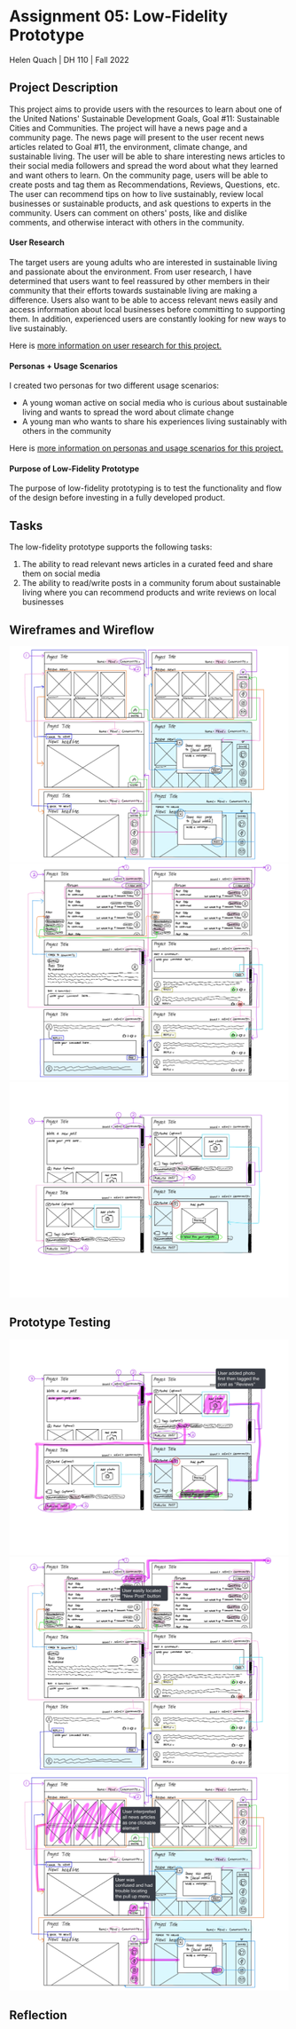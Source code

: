 # Assignment 05: Low-Fidelity Prototype
Helen Quach | DH 110 | Fall 2022

## Project Description
This project aims to provide users with the resources to learn about one of the United Nations' Sustainable Development Goals, Goal #11: Sustainable Cities and Communities. The project will have a news page and a community page. The news page will present to the user recent news articles related to Goal #11, the environment, climate change, and sustainable living. The user will be able to share interesting news articles to their social media followers and spread the word about what they learned and want others to learn. On the community page, users will be able to create posts and tag them as Recommendations, Reviews, Questions, etc. The user can recommend tips on how to live sustainably, review local businesses or sustainable products, and ask questions to experts in the community. Users can comment on others' posts, like and dislike comments, and otherwise interact with others in the community.

#### User Research
The target users are young adults who are interested in sustainable living and passionate about the environment. From user research, I have determined that users want to feel reassured by other members in their community that their efforts towards sustainable living are making a difference. Users also want to be able to access relevant news easily and access information about local businesses before committing to supporting them. In addition, experienced users are constantly looking for new ways to live sustainably. 

Here is [more information on user research for this project.](https://github.com/helenquach/DH110-HelenQuach/blob/main/Assignment03/Assignment03.md)

#### Personas + Usage Scenarios
I created two personas for two different usage scenarios:
* A young woman active on social media who is curious about sustainable living and wants to spread the word about climate change
* A young man who wants to share his experiences living sustainably with others in the community

Here is [more information on personas and usage scenarios for this project.](https://github.com/helenquach/DH110-HelenQuach/blob/main/Assignment04/Assignment04.md)

#### Purpose of Low-Fidelity Prototype
The purpose of low-fidelity prototyping is to test the functionality and flow of the design before investing in a fully developed product. 

## Tasks
The low-fidelity prototype supports the following tasks: 
1. The ability to read relevant news articles in a curated feed and share them on social media
2. The ability to read/write posts in a community forum about sustainable living where you can recommend products and write reviews on local businesses

## Wireframes and Wireflow

![Wireflow 1](wireflow-1.JPG)
![Wireflow 2](wireflow-2.JPG)
![Wireflow 3](wireflow-3.JPG)

## Prototype Testing

![Wireflow Test 1](wireflow-test-1.JPG)
![Wireflow Test 2](wireflow-test-2.JPG)
![Wireflow Test 3](wireflow-test-3.JPG)

## Reflection
